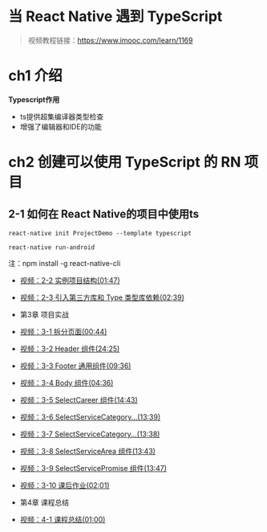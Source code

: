 # 当 React Native 遇到 TypeScript

> 视频教程链接：https://www.imooc.com/learn/1169

# ch1 介绍

**Typescript作用**

* ts提供超集编译器类型检查
* 增强了编辑器和IDE的功能

# ch2 创建可以使用 TypeScript 的 RN 项目

## 2-1 如何在 React Native的项目中使用ts

`react-native init ProjectDemo --template typescript`

`react-native run-android`

注：npm install -g react-native-cli

- [视频：2-2 实例项目结构(01:47)](https://www.imooc.com/video/20070)
- [视频：2-3 引入第三方库和 Type 类型库依赖(02:39)](https://www.imooc.com/video/20071)

- 第3章 项目实战
- [视频：3-1 拆分页面(00:44)](https://www.imooc.com/video/20073)
- [视频：3-2 Header 组件(24:25)](https://www.imooc.com/video/20074)
- [视频：3-3 Footer 通用组件(09:36)](https://www.imooc.com/video/20075)
- [视频：3-4 Body 组件(04:36)](https://www.imooc.com/video/20076)
- [视频：3-5 SelectCareer 组件(14:43)](https://www.imooc.com/video/20077)
- [视频：3-6 SelectServiceCategory...(13:39)](https://www.imooc.com/video/20081)
- [视频：3-7 SelectServiceCategory...(13:38)](https://www.imooc.com/video/20082)
- [视频：3-8 SelectServiceArea 组件(13:43)](https://www.imooc.com/video/20078)
- [视频：3-9 SelectServicePromise 组件(13:47)](https://www.imooc.com/video/20079)
- [视频：3-10 课后作业(02:01)](https://www.imooc.com/video/20080)

- 第4章 课程总结
- [视频：4-1 课程总结(01:00)
    ](https://www.imooc.com/video/20072)